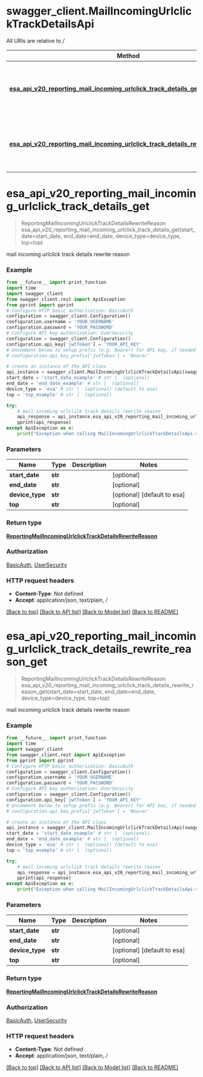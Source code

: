 # swagger_client.MailIncomingUrlclickTrackDetailsApi

All URIs are relative to */*

Method | HTTP request | Description
------------- | ------------- | -------------
[**esa_api_v20_reporting_mail_incoming_urlclick_track_details_get**](MailIncomingUrlclickTrackDetailsApi.md#esa_api_v20_reporting_mail_incoming_urlclick_track_details_get) | **GET** /esa/api/v2.0/reporting/mail_incoming_urlclick_track_details | mail incoming urlclick track details rewrite reason
[**esa_api_v20_reporting_mail_incoming_urlclick_track_details_rewrite_reason_get**](MailIncomingUrlclickTrackDetailsApi.md#esa_api_v20_reporting_mail_incoming_urlclick_track_details_rewrite_reason_get) | **GET** /esa/api/v2.0/reporting/mail_incoming_urlclick_track_details/rewrite_reason | mail incoming urlclick track details rewrite reason

# **esa_api_v20_reporting_mail_incoming_urlclick_track_details_get**
> ReportingMailIncomingUrlclickTrackDetailsRewriteReason esa_api_v20_reporting_mail_incoming_urlclick_track_details_get(start_date=start_date, end_date=end_date, device_type=device_type, top=top)

mail incoming urlclick track details rewrite reason

### Example
```python
from __future__ import print_function
import time
import swagger_client
from swagger_client.rest import ApiException
from pprint import pprint
# Configure HTTP basic authorization: BasicAuth
configuration = swagger_client.Configuration()
configuration.username = 'YOUR_USERNAME'
configuration.password = 'YOUR_PASSWORD'
# Configure API key authorization: UserSecurity
configuration = swagger_client.Configuration()
configuration.api_key['jwtToken'] = 'YOUR_API_KEY'
# Uncomment below to setup prefix (e.g. Bearer) for API key, if needed
# configuration.api_key_prefix['jwtToken'] = 'Bearer'

# create an instance of the API class
api_instance = swagger_client.MailIncomingUrlclickTrackDetailsApi(swagger_client.ApiClient(configuration))
start_date = 'start_date_example' # str |  (optional)
end_date = 'end_date_example' # str |  (optional)
device_type = 'esa' # str |  (optional) (default to esa)
top = 'top_example' # str |  (optional)

try:
    # mail incoming urlclick track details rewrite reason
    api_response = api_instance.esa_api_v20_reporting_mail_incoming_urlclick_track_details_get(start_date=start_date, end_date=end_date, device_type=device_type, top=top)
    pprint(api_response)
except ApiException as e:
    print("Exception when calling MailIncomingUrlclickTrackDetailsApi->esa_api_v20_reporting_mail_incoming_urlclick_track_details_get: %s\n" % e)
```

### Parameters

Name | Type | Description  | Notes
------------- | ------------- | ------------- | -------------
 **start_date** | **str**|  | [optional] 
 **end_date** | **str**|  | [optional] 
 **device_type** | **str**|  | [optional] [default to esa]
 **top** | **str**|  | [optional] 

### Return type

[**ReportingMailIncomingUrlclickTrackDetailsRewriteReason**](ReportingMailIncomingUrlclickTrackDetailsRewriteReason.md)

### Authorization

[BasicAuth](../README.md#BasicAuth), [UserSecurity](../README.md#UserSecurity)

### HTTP request headers

 - **Content-Type**: Not defined
 - **Accept**: application/json, text/plain, */*

[[Back to top]](#) [[Back to API list]](../README.md#documentation-for-api-endpoints) [[Back to Model list]](../README.md#documentation-for-models) [[Back to README]](../README.md)

# **esa_api_v20_reporting_mail_incoming_urlclick_track_details_rewrite_reason_get**
> ReportingMailIncomingUrlclickTrackDetailsRewriteReason esa_api_v20_reporting_mail_incoming_urlclick_track_details_rewrite_reason_get(start_date=start_date, end_date=end_date, device_type=device_type, top=top)

mail incoming urlclick track details rewrite reason

### Example
```python
from __future__ import print_function
import time
import swagger_client
from swagger_client.rest import ApiException
from pprint import pprint
# Configure HTTP basic authorization: BasicAuth
configuration = swagger_client.Configuration()
configuration.username = 'YOUR_USERNAME'
configuration.password = 'YOUR_PASSWORD'
# Configure API key authorization: UserSecurity
configuration = swagger_client.Configuration()
configuration.api_key['jwtToken'] = 'YOUR_API_KEY'
# Uncomment below to setup prefix (e.g. Bearer) for API key, if needed
# configuration.api_key_prefix['jwtToken'] = 'Bearer'

# create an instance of the API class
api_instance = swagger_client.MailIncomingUrlclickTrackDetailsApi(swagger_client.ApiClient(configuration))
start_date = 'start_date_example' # str |  (optional)
end_date = 'end_date_example' # str |  (optional)
device_type = 'esa' # str |  (optional) (default to esa)
top = 'top_example' # str |  (optional)

try:
    # mail incoming urlclick track details rewrite reason
    api_response = api_instance.esa_api_v20_reporting_mail_incoming_urlclick_track_details_rewrite_reason_get(start_date=start_date, end_date=end_date, device_type=device_type, top=top)
    pprint(api_response)
except ApiException as e:
    print("Exception when calling MailIncomingUrlclickTrackDetailsApi->esa_api_v20_reporting_mail_incoming_urlclick_track_details_rewrite_reason_get: %s\n" % e)
```

### Parameters

Name | Type | Description  | Notes
------------- | ------------- | ------------- | -------------
 **start_date** | **str**|  | [optional] 
 **end_date** | **str**|  | [optional] 
 **device_type** | **str**|  | [optional] [default to esa]
 **top** | **str**|  | [optional] 

### Return type

[**ReportingMailIncomingUrlclickTrackDetailsRewriteReason**](ReportingMailIncomingUrlclickTrackDetailsRewriteReason.md)

### Authorization

[BasicAuth](../README.md#BasicAuth), [UserSecurity](../README.md#UserSecurity)

### HTTP request headers

 - **Content-Type**: Not defined
 - **Accept**: application/json, text/plain, */*

[[Back to top]](#) [[Back to API list]](../README.md#documentation-for-api-endpoints) [[Back to Model list]](../README.md#documentation-for-models) [[Back to README]](../README.md)

